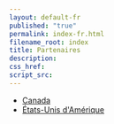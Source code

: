 ```yaml
---
layout: default-fr
published: "true"
permalink: index-fr.html
filename_root: index
title: Partenaires
description:
css_href:
script_src:
---
```


* [Canada](canada-fr.html)
* [États-Unis d'Amérique](usa-fr.html)
